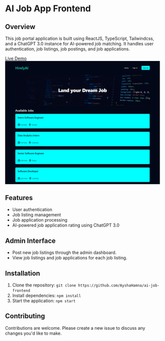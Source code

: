 # AI Job App Frontend

## Overview
This job portal application is built using ReactJS, TypeScript, Tailwindcss, and a ChatGPT 3.0 instance for AI-powered job matching. It handles user authentication, job listings, job postings, and job applications.

[Live Demo](https://aidf-front-end-hamna.netlify.app/)
![Home Page](./public/hirelyai-home-page.png)

## Features
- User authentication
- Job listing management
- Job application processing
- AI-powered job application rating using ChatGPT 3.0

## Admin Interface
- Post new job listings through the admin dashboard.
- View job listings and job applications for each job listing.

## Installation
1. Clone the repository: `git clone https://github.com/AyshaHamna/ai-job-frontend`
2. Install dependencies: `npm install`
3. Start the application: `npm start`

## Contributing
Contributions are welcome. Please create a new issue to discuss any changes you'd like to make.
